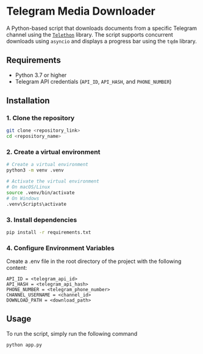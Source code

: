 # Telegram Media Downloader

A Python-based script that downloads documents from a specific Telegram channel using the [`Telethon`](https://docs.telethon.dev/en/stable/) library. The script supports concurrent downloads using `asyncio` and displays a progress bar using the `tqdm` library.
  
## Requirements

- Python 3.7 or higher
- Telegram API credentials (`API_ID`, `API_HASH`, and `PHONE_NUMBER`)

## Installation

### 1. Clone the repository

```bash
git clone <repository_link>
cd <repository_name>
```

### 2. Create a virtual environment

```bash
# Create a virtual environment
python3 -m venv .venv

# Activate the virtual environment
# On macOS/Linux
source .venv/bin/activate
# On Windows
.venv\Scripts\activate
```

### 3. Install dependencies

```bash
pip install -r requirements.txt
```

### 4. Configure Environment Variables

Create a .env file in the root directory of the project with the following content:

```.env
API_ID = <telegram_api_id>
API_HASH = <telegram_api_hash>
PHONE_NUMBER = <telegram_phone_number>
CHANNEL_USERNAME = <channel_id>
DOWNLOAD_PATH = <download_path>
```

## Usage

To run the script, simply run the following command

```bash
python app.py
```
